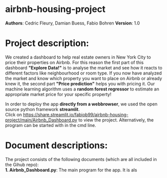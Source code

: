 # airbnb-housing-project

**Authors**: Cedric Fleury, Damian Buess, Fabio Bohren
**Version**: 1.0

# Project description: 
We created a dashboard to help real estate owners in New York City to price their properties on Airbnb.
For this reason the first part of this dashboard **"Explore Data!"** is to analyse the market and see how it reacts to different factors like neighbourhood or room type.
If you now have analyzed the market and know which property you want to place on Airbnb or already knew it, the second part **"Price prediction"** helps you with pricing it. Our machine learning algorithm uses a **random forest regressor** to estimate an appropriate market price for your specific property!

In order to deploy the app **directly from a webbrowser**, we used the open source python framework **streamlit**.<br>
Click on https://share.streamlit.io/fabiob99/airbnb-housing-project/main/Airbnb_Dashboard.py to view the project.
Alternatively, the program can be started with in the cmd line.

# Document descriptions:
The project consists of the following documents (which are all included in the Gihub repo):<br>
**1. Airbnb_Dashboard.py**: The main program for the app. It is als

